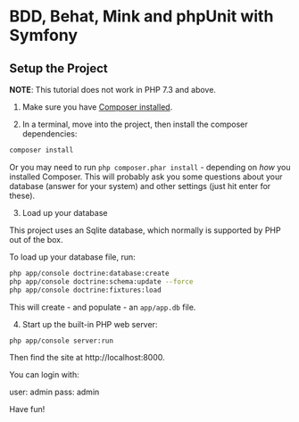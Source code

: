 # BDD, Behat, Mink and phpUnit with Symfony


## Setup the Project

**NOTE**: This tutorial does not work in PHP 7.3 and above.

1. Make sure you have [Composer installed](https://getcomposer.org/).

2. In a terminal, move into the project, then install the composer dependencies:

```bash
composer install
```

Or you may need to run `php composer.phar install` - depending on *how*
you installed Composer. This will probably ask you some questions
about your database (answer for your system) and other settings
(just hit enter for these).

3. Load up your database

This project uses an Sqlite database, which normally is supported by PHP
out of the box.

To load up your database file, run:

```bash
php app/console doctrine:database:create
php app/console doctrine:schema:update --force
php app/console doctrine:fixtures:load
```

This will create - and populate - an `app/app.db` file.

4. Start up the built-in PHP web server:

```bash
php app/console server:run
```

Then find the site at http://localhost:8000.

You can login with:

user: admin
pass: admin

Have fun! 
